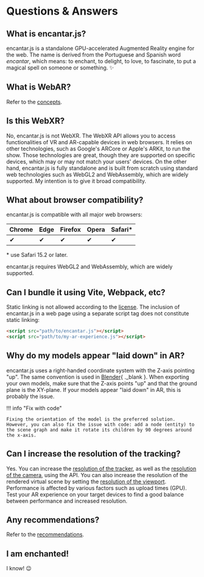 # Questions & Answers

## What is encantar.js?

encantar.js is a standalone GPU-accelerated Augmented Reality engine for the web. The name is derived from the Portuguese and Spanish word _encantar_, which means: to enchant, to delight, to love, to fascinate, to put a magical spell on someone or something. :sparkles:

## What is WebAR?

Refer to the [concepts](./tutorial/concepts.md).

## Is this WebXR?

No, encantar.js is not WebXR. The WebXR API allows you to access functionalities of VR and AR-capable devices in web browsers. It relies on other technologies, such as Google's ARCore or Apple's ARKit, to run the show. Those technologies are great, though they are supported on specific devices, which may or may not match your users' devices. On the other hand, encantar.js is fully standalone and is built from scratch using standard web technologies such as WebGL2 and WebAssembly, which are widely supported. My intention is to give it broad compatibility.

## What about browser compatibility?

encantar.js is compatible with all major web browsers:

| Chrome | Edge | Firefox | Opera | Safari* |
| ------ | ---- | ------- | ----- | ------- |
| ✔      | ✔    | ✔       | ✔     | ✔       |

\* use Safari 15.2 or later.

encantar.js requires WebGL2 and WebAssembly, which are widely supported.

## Can I bundle it using Vite, Webpack, etc?

Static linking is not allowed according to the [license](license.md). The inclusion of encantar.js in a web page using a separate script tag does not constitute static linking:

```html
<script src="path/to/encantar.js"></script>
<script src="path/to/my-ar-experience.js"></script>
```

## Why do my models appear "laid down" in AR?

encantar.js uses a right-handed coordinate system with the Z-axis pointing "up". The same convention is used in [Blender](https://www.blender.org){ ._blank }. When exporting your own models, make sure that the Z-axis points "up" and that the ground plane is the XY-plane. If your models appear "laid down" in AR, this is probably the issue.

!!! info "Fix with code"

    Fixing the orientation of the model is the preferred solution. However, you can also fix the issue with code: add a node (entity) to the scene graph and make it rotate its children by 90 degrees around the x-axis.

## Can I increase the resolution of the tracking?

Yes. You can increase the [resolution of the tracker](api/image-tracker.md#instantiation), as well as the [resolution of the camera](api/camera-source.md#instantiation), using the API. You can also increase the resolution of the rendered virtual scene by setting the [resolution of the viewport](api/viewport.md#instantiation). Performance is affected by various factors such as upload times (GPU). Test your AR experience on your target devices to find a good balance between performance and increased resolution.

## Any recommendations?

Refer to the [recommendations](./recommendations.md).

## I am enchanted!

I know! :wink:
